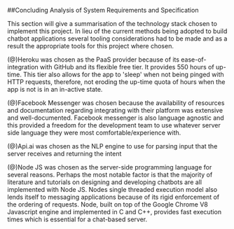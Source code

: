 ##Concluding Analysis of System Requirements and Specification

This section will give a summarisation of the technology stack chosen to implement this project. In lieu of the current methods being adopted to build chatbot applications several tooling considerations had to be made and as a result the appropriate tools for this project where chosen. 

(@)Heroku was chosen as the PaaS provider because of its ease-of-integration with GitHub and its flexible free tier. It provides 550 hours of up-time. This tier also allows for the app to 'sleep' when not being pinged with HTTP requests, therefore, not eroding the up-time quota of hours when the app is not is in an in-active state.

(@)Facebook Messenger was chosen because the availability of resources and documentation regarding integrating with their platform was extensive and well-documented. Facebook messenger is also language agnostic and this provided a freedom for the development team to use whatever server side language they were most comfortable/experience with.

(@)Api.ai was chosen as the NLP engine to use for parsing input that the server receives and returning the intent

(@)Node JS was chosen as the server-side programming language for several reasons. Perhaps the most notable factor is that the majority of literature and tutorials on designing and developing chatbots are all implemented with Node JS. Nodes single threaded execution model also lends itself to messaging applications because of its rigid enforcement of the ordering of requests. Node, built on top of the Google Chrome V8 Javascript engine and implemented in C and C++, provides fast execution times which is essential for a chat-based server.







